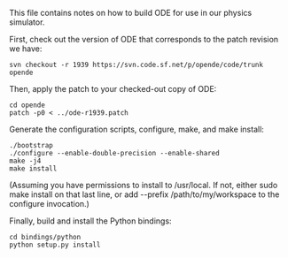 This file contains notes on how to build ODE for use in our physics simulator.

First, check out the version of ODE that corresponds to the patch revision we
have:

    svn checkout -r 1939 https://svn.code.sf.net/p/opende/code/trunk opende

Then, apply the patch to your checked-out copy of ODE:

    cd opende
    patch -p0 < ../ode-r1939.patch

Generate the configuration scripts, configure, make, and make install:

    ./bootstrap
    ./configure --enable-double-precision --enable-shared
    make -j4
    make install

(Assuming you have permissions to install to /usr/local. If not, either sudo
make install on that last line, or add --prefix /path/to/my/workspace to the
configure invocation.)

Finally, build and install the Python bindings:

    cd bindings/python
    python setup.py install

